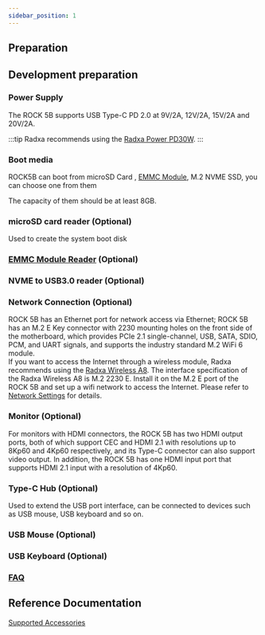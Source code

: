 ```yaml
---
sidebar_position: 1
---
```


## Preparation

## Development preparation

### Power Supply

The ROCK 5B supports USB Type-C PD 2.0 at 9V/2A, 12V/2A, 15V/2A and 20V/2A.

:::tip
Radxa recommends using the [Radxa Power PD30W](../accessories/pd-30w).
:::

### Boot media

ROCK5B can boot from microSD Card , [EMMC Module](../accessories/emmc_module.md), M.2 NVME SSD, you can choose one from them

The capacity of them should be at least 8GB.

### microSD card reader (Optional)

Used to create the system boot disk

### [EMMC Module Reader](../accessories/emmc_reader.md) (Optional)

### NVME to USB3.0 reader (Optional)

### Network Connection (Optional)

ROCK 5B has an Ethernet port for network access via Ethernet; ROCK 5B has an M.2 E Key connector with 2230 mounting holes on the front side of the motherboard, which provides PCIe 2.1 single-channel, USB, SATA, SDIO, PCM, and UART signals, and supports the industry standard M.2 WiFi 6 module.  
If you want to access the Internet through a wireless module, Radxa recommends using the [Radxa Wireless A8](/accessories/wireless-a8). The interface specification of the Radxa Wireless A8 is M.2 2230 E. Install it on the M.2 E port of the ROCK 5B and set up a wifi network to access the Internet. Please refer to [Network Settings](../radxa-os/network) for details.

### Monitor (Optional)

For monitors with HDMI connectors, the ROCK 5B has two HDMI output ports, both of which support CEC and HDMI 2.1 with resolutions up to 8Kp60 and 4Kp60 respectively, and its Type-C connector can also support video output.
In addition, the ROCK 5B has one HDMI input port that supports HDMI 2.1 input with a resolution of 4Kp60.

### Type-C Hub (Optional)

Used to extend the USB port interface, can be connected to devices such as USB mouse, USB keyboard and so on.

### USB Mouse (Optional)

### USB Keyboard (Optional)

### [FAQ](../faq.md)

## Reference Documentation

[Supported Accessories](../accessories)

